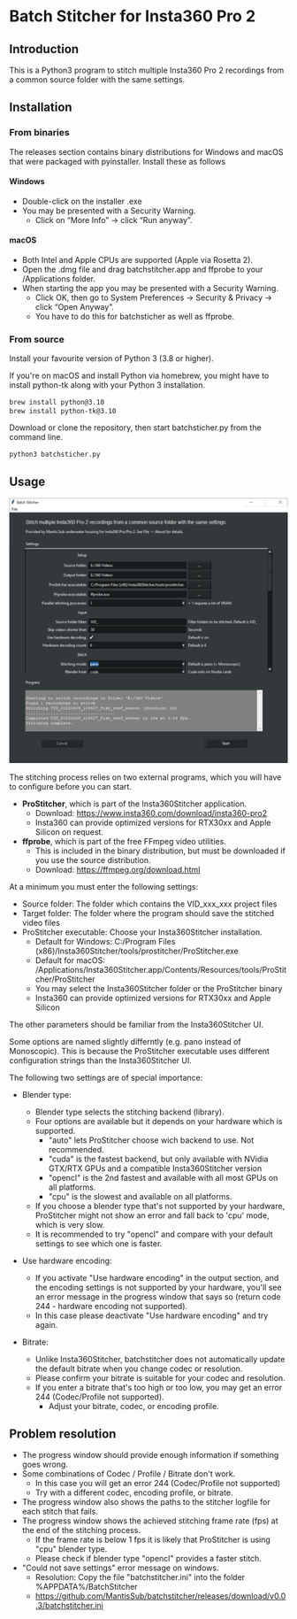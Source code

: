 
# Batch Stitcher for Insta360 Pro 2

## Introduction

This is a Python3 program to stitch multiple Insta360 Pro 2 recordings from a common source folder with the same settings.

## Installation

### From binaries

The releases section contains binary distributions for Windows and macOS that were packaged with pyinstaller. Install these as follows

#### Windows 

- Double-click on the installer .exe
- You may be presented with a Security Warning. 
  - Click on “More Info” -> click “Run anyway”.

#### macOS

- Both Intel and Apple CPUs are supported (Apple via Rosetta 2).
- Open the .dmg file and drag batchstitcher.app and ffprobe to your /Applications folder.
- When starting the app you may be presented with a Security Warning. 
  - Click OK, then go to System Preferences -> Security & Privacy -> click “Open Anyway”.
  - You have to do this for batchsticher as well as ffprobe.


### From source

Install your favourite version of Python 3 (3.8 or higher). 

If you're on macOS and install Python via homebrew, you might have to install python-tk along with your Python 3 installation.

```
brew install python@3.10
brew install python-tk@3.10
```

Download or clone the repository, then start batchsticher.py from the command line.
```
python3 batchsticher.py
```


## Usage

![alt text](./batchstitcher.png)

The stitching process relies on two external programs, which you will have to configure before you can start.
- **ProStitcher**, which is part of the Insta360Stitcher application.
  - Download: https://www.insta360.com/download/insta360-pro2
  - Insta360 can provide optimized versions for RTX30xx and Apple Silicon on request.
- **ffprobe**, which is part of the free FFmpeg video utilities. 
  - This is included in the binary distribution, but must be downloaded if you use the source distribution.
  - Download: https://ffmpeg.org/download.html


At a minimum you must enter the following settings:

- Source folder: The folder which contains the VID_xxx_xxx project files
- Target folder: The folder where the program should save the stitched video files
- ProStitcher executable: Choose your Insta360Stitcher installation.
  - Default for Windows: C:/Program Files (x86)/Insta360Stitcher/tools/prostitcher/ProStitcher.exe
  - Default for macOS: /Applications/Insta360Stitcher.app/Contents/Resources/tools/ProStitcher/ProStitcher
  - You may select the Insta360Stitcher folder or the ProStitcher binary
  - Insta360 can provide optimized versions for RTX30xx and Apple Silicon
 
The other parameters should be familiar from the Insta360Stitcher UI. 

Some options are named slightly differntly (e.g. pano instead of Monoscopic). 
This is because the ProStitcher executable uses different configuration strings than the Insta360Stitcher UI. 

The following two settings are of special importance: 

- Blender type:
  - Blender type selects the stitching backend (library).
  - Four options are available but it depends on your hardware which is supported.
    - "auto" lets ProStitcher choose wich backend to use. Not recommended.
    - "cuda" is the fastest backend, but only available with NVidia GTX/RTX GPUs and a compatible Insta360Stitcher version
    - "opencl" is the 2nd fastest and available with all most GPUs on all platforms.
    - "cpu" is the slowest and available on all platforms.
  - If you choose a blender type that's not supported by your hardware, ProStitcher might not show an error and fall back to 'cpu' mode, which is very slow. 
  - It is recommended to try "opencl" and compare with your default settings to see which one is faster.

- Use hardware encoding: 
  - If you activate "Use hardware encoding" in the output section, and the encoding settings is not supported by your hardware, you'll see an error message in the progress window that says so (return code 244 - hardware encoding not supported). 
  - In this case please deactivate "Use hardware encoding" and try again.

- Bitrate:
  - Unlike Insta360Stitcher, batchstitcher does not automatically update the default bitrate when you change codec or resolution.
  - Please confirm your bitrate is suitable for your codec and resolution.
  - If you enter a bitrate that's too high or too low, you may get an error 244 (Codec/Profile not supported).
    - Adjust your bitrate, codec, or encoding profile.

## Problem resolution

- The progress window should provide enough information if something goes wrong. 
- Some combinations of Codec / Profile / Bitrate don't work. 
  - In this case you will get an error 244 (Codec/Profile not supported)
  - Try with a different codec, encoding profile, or bitrate.
- The progress window also shows the paths to the stitcher logfile for each stitch that fails.
- The progress window shows the achieved stitching frame rate (fps) at the end of the stitching process. 
  - If the frame rate is below 1 fps it is likely that ProStitcher is using "cpu" blender type. 
  - Please check if blender type "opencl" provides a faster stitch.
- "Could not save settings" error message on windows.
  - Resolution: Copy the file "batchstitcher.ini" into the folder %APPDATA%/BatchStitcher
  - https://github.com/MantisSub/batchstitcher/releases/download/v0.0.3/batchstitcher.ini
